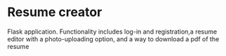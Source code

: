 # Resume creator
Flask application. Functionality includes log-in and registration,a resume editor with a photo-uploading option, and a way to download a pdf of the resume
